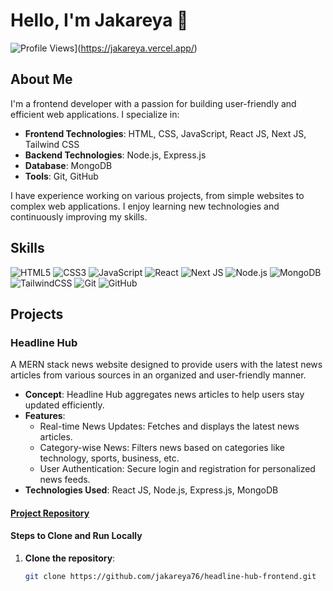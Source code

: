 # Hello, I'm Jakareya 👋

![Profile Views]([https://komarev.com/ghpvc/?username=jakareya&color=blue)](https://jakareya.vercel.app/)

## About Me
I'm a frontend developer with a passion for building user-friendly and efficient web applications. I specialize in:

- **Frontend Technologies**: HTML, CSS, JavaScript, React JS, Next JS, Tailwind CSS
- **Backend Technologies**: Node.js, Express.js
- **Database**: MongoDB
- **Tools**: Git, GitHub

I have experience working on various projects, from simple websites to complex web applications. I enjoy learning new technologies and continuously improving my skills.

## Skills
![HTML5](https://img.shields.io/badge/html5-%23E34F26.svg?style=for-the-badge&logo=html5&logoColor=white)
![CSS3](https://img.shields.io/badge/css3-%231572B6.svg?style=for-the-badge&logo=css3&logoColor=white)
![JavaScript](https://img.shields.io/badge/javascript-%23323330.svg?style=for-the-badge&logo=javascript&logoColor=%23F7DF1E)
![React](https://img.shields.io/badge/react-%2320232a.svg?style=for-the-badge&logo=react&logoColor=%2361DAFB)
![Next JS](https://img.shields.io/badge/next.js-%23000000.svg?style=for-the-badge&logo=next-dot-js&logoColor=white)
![Node.js](https://img.shields.io/badge/node.js-%2343853D.svg?style=for-the-badge&logo=node-dot-js&logoColor=white)
![MongoDB](https://img.shields.io/badge/mongodb-%234ea94b.svg?style=for-the-badge&logo=mongodb&logoColor=white)
![TailwindCSS](https://img.shields.io/badge/tailwindcss-%2338B2AC.svg?style=for-the-badge&logo=tailwind-css&logoColor=white)
![Git](https://img.shields.io/badge/git-%23F05033.svg?style=for-the-badge&logo=git&logoColor=white)
![GitHub](https://img.shields.io/badge/github-%23121011.svg?style=for-the-badge&logo=github&logoColor=white)

## Projects
### Headline Hub
A MERN stack news website designed to provide users with the latest news articles from various sources in an organized and user-friendly manner.

- **Concept**: Headline Hub aggregates news articles to help users stay updated efficiently.
- **Features**:
  - Real-time News Updates: Fetches and displays the latest news articles.
  - Category-wise News: Filters news based on categories like technology, sports, business, etc.
  - User Authentication: Secure login and registration for personalized news feeds.
- **Technologies Used**: React JS, Node.js, Express.js, MongoDB


#### [Project Repository](https://github.com/jakareya76/headline-hub-frontend)

#### Steps to Clone and Run Locally
1. **Clone the repository**:
   ```bash
   git clone https://github.com/jakareya76/headline-hub-frontend.git

